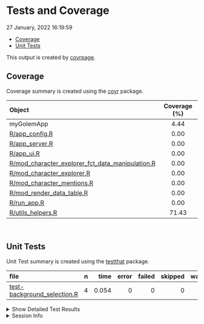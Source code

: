 Tests and Coverage
================
27 January, 2022 16:19:59

-   [Coverage](#coverage)
-   [Unit Tests](#unit-tests)

This output is created by
[covrpage](https://github.com/yonicd/covrpage).

## Coverage

Coverage summary is created using the
[covr](https://github.com/r-lib/covr) package.

| Object                                                                                                       | Coverage (%) |
|:-------------------------------------------------------------------------------------------------------------|:------------:|
| myGolemApp                                                                                                   |     4.44     |
| [R/app\_config.R](../R/app_config.R)                                                                         |     0.00     |
| [R/app\_server.R](../R/app_server.R)                                                                         |     0.00     |
| [R/app\_ui.R](../R/app_ui.R)                                                                                 |     0.00     |
| [R/mod\_character\_explorer\_fct\_data\_manipulation.R](../R/mod_character_explorer_fct_data_manipulation.R) |     0.00     |
| [R/mod\_character\_explorer.R](../R/mod_character_explorer.R)                                                |     0.00     |
| [R/mod\_character\_mentions.R](../R/mod_character_mentions.R)                                                |     0.00     |
| [R/mod\_render\_data\_table.R](../R/mod_render_data_table.R)                                                 |     0.00     |
| [R/run\_app.R](../R/run_app.R)                                                                               |     0.00     |
| [R/utils\_helpers.R](../R/utils_helpers.R)                                                                   |    71.43     |

<br>

## Unit Tests

Unit Test summary is created using the
[testthat](https://github.com/r-lib/testthat) package.

| file                                                                 |   n |  time | error | failed | skipped | warning |
|:---------------------------------------------------------------------|----:|------:|------:|-------:|--------:|--------:|
| [test-background\_selection.R](testthat/test-background_selection.R) |   4 | 0.054 |     0 |      0 |       0 |       0 |

<details closed>
<summary>
Show Detailed Test Results
</summary>

| file                                                                       | context               | test                           | status |   n |  time |
|:---------------------------------------------------------------------------|:----------------------|:-------------------------------|:-------|----:|------:|
| [test-background\_selection.R](testthat/test-background_selection.R#L3_L5) | background\_selection | background url selection works | PASS   |   4 | 0.054 |

</details>
<details>
<summary>
Session Info
</summary>

| Field    | Value                             |
|:---------|:----------------------------------|
| Version  | R version 4.1.2 (2021-11-01)      |
| Platform | x86\_64-apple-darwin17.0 (64-bit) |
| Running  | macOS Big Sur 10.16               |
| Language | en\_US                            |
| Timezone | Europe/Belgrade                   |

| Package  | Version |
|:---------|:--------|
| testthat | 3.0.4   |
| covr     | 3.5.1   |
| covrpage | 0.1     |

</details>
<!--- Final Status : pass --->
